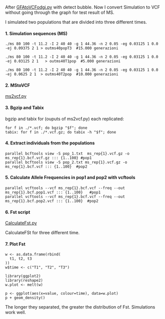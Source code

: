 After [GFAtoVCFodgi.py](Thesis/GFAtoVCFodgi.py) with detect bubble.
Now I convert Simulation to VCF without going through the graph for test result of MS.

I simulated two populations that are divided into three different times.


#### 1. Simulation sequences (MS) 

```
./ms 80 100 -t 11.2 -I 2 40 40 -g 1 44.36 -n 2 0.05 -eg 0.03125 1 0.0 -ej 0.09375 2 1 > outms40popT3  #15.000 generazioni 
```
```
./ms 80 100 -t 11.2 -I 2 40 40 -g 1 44.36 -n 2 0.05 -eg 0.03125 1 0.0 -ej 0.03125 2 1   > outms40T1pop  #5.000 generazioni
```
```
./ms 80 100 -t 11.2 -I 2 40 40 -g 1 44.36 -n 2 0.05 -eg 0.03125 1 0.0 -ej 0.0625 2 1  > outms40T2pop  #10.000 generazioni
```

#### 2. MStoVCF

[ms2vcf.py](/Thesis/ms2vcf.py)  
 
#### 3. Bgzip and Tabix

bgzip and tabix for (ouputs of ms2vcf.py) each replicated: 

```
for f in ./*.vcf; do bgzip "$f"; done   
tabix: for f in ./*.vcf.gz; do tabix -h "$f"; done
```
#### 4. Extract individuals from the populations
```
parallel bcftools view -S pop_1.txt  ms_rep{1}.vcf.gz -o ms_rep{1}.bcf.vcf.gz ::: {1..100} #pop1
parallel bcftools view -S pop_2.txt ms_rep{1}.vcf.gz -o ms_rep{1}.bcf.vcf ::: {1..100}  #pop2 
```
#### 5. Calculate Allele Frequencies in pop1 and pop2 with vcftools
 ```
parallel vcftools --vcf ms_rep{1}.bcf.vcf --freq --out ms_rep{1}.bcf.pop1.vcf ::: {1..100}   #pop1
parallel vcftools --vcf ms_rep{1}.bcf.vcf --freq --out ms_rep{1}.bcf.pop2.vcf ::: {1..100}  #pop2
```
#### 6. Fst script
[CalculateFst.py](/Thesis/CalculateFst.py)  

CalculateFSt for three different time.

#### 7. Plot Fst
```
w <- as.data.frame(rbind(
  t1, t2, t3
))
w$time <- c("T1", "T2", "T3")

library(ggplot2)
library(reshape2)
w.plot <- melt(w) 

p <- ggplot(aes(x=value, colour=time), data=w.plot)
p + geom_density()
```
The longer they separated, the greater the distribution of Fst. Simulations work well.




 
